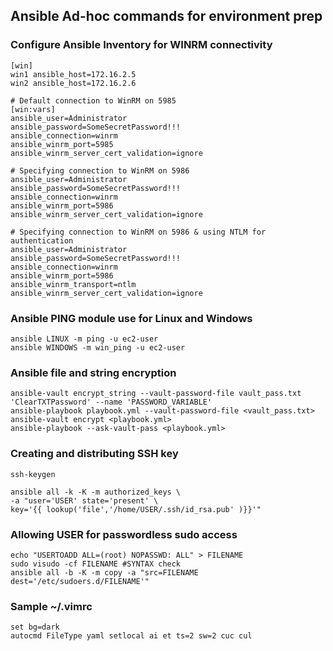 ## Ansible Ad-hoc commands for environment prep

### Configure Ansible Inventory for WINRM connectivity
```
[win]
win1 ansible_host=172.16.2.5 
win2 ansible_host=172.16.2.6

# Default connection to WinRM on 5985
[win:vars]
ansible_user=Administrator
ansible_password=SomeSecretPassword!!!
ansible_connection=winrm
ansible_winrm_port=5985
ansible_winrm_server_cert_validation=ignore

# Specifying connection to WinRM on 5986
ansible_user=Administrator
ansible_password=SomeSecretPassword!!!
ansible_connection=winrm
ansible_winrm_port=5986
ansible_winrm_server_cert_validation=ignore

# Specifying connection to WinRM on 5986 & using NTLM for authentication
ansible_user=Administrator
ansible_password=SomeSecretPassword!!!
ansible_connection=winrm
ansible_winrm_port=5986
ansible_winrm_transport=ntlm
ansible_winrm_server_cert_validation=ignore
```
### Ansible PING module use for Linux and Windows
```
ansible LINUX -m ping -u ec2-user
ansible WINDOWS -m win_ping -u ec2-user
```
### Ansible file and string encryption
```
ansible-vault encrypt_string --vault-password-file vault_pass.txt 'ClearTXTPassword' --name 'PASSWORD_VARIABLE'
ansible-playbook playbook.yml --vault-password-file <vault_pass.txt>
ansible-vault encrypt <playbook.yml>
ansible-playbook --ask-vault-pass <playbook.yml>
```
### Creating and distributing SSH key
```
ssh-keygen

ansible all -k -K -m authorized_keys \
-a "user='USER' state='present' \
key='{{ lookup('file','/home/USER/.ssh/id_rsa.pub' )}}'"
```
### Allowing USER for passwordless sudo access
```
echo "USERTOADD ALL=(root) NOPASSWD: ALL" > FILENAME
sudo visudo -cf FILENAME #SYNTAX check
ansible all -b -K -m copy -a "src=FILENAME dest='/etc/sudoers.d/FILENAME'"
```
### Sample ~/.vimrc
```
set bg=dark
autocmd FileType yaml setlocal ai et ts=2 sw=2 cuc cul
```
